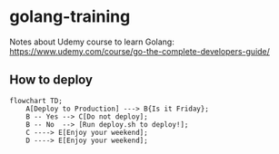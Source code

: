 # golang-training
Notes about Udemy course to learn Golang: https://www.udemy.com/course/go-the-complete-developers-guide/


## How to deploy

```mermaid
flowchart TD;
    A[Deploy to Production] ---> B{Is it Friday};
    B -- Yes --> C[Do not deploy];
    B -- No  --> [Run deploy.sh to deploy!];
    C ----> E[Enjoy your weekend];
    D ----> E[Enjoy your weekend];

```